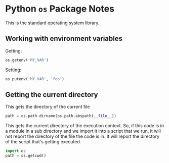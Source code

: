 # Python `os` Package Notes

This is the standard operating system library.

## Working with environment variables

Getting:

```python
os.getenv('MY_VAR')
```

Setting:

```python
os.putenv('MY_VAR', 'foo')
```

## Getting the current directory

This gets the directory of the current file

```python
path = os.path.dirname(os.path.abspath(__file__))
```

This gets the current directory of the execution context.  So, if this code is in a module in a sub directory and we import it into a script that we run, it will not report the directory of the file the code is in.  It will report the directory of the script that's getting executed.

```python
import os
path = os.getcwd()
```
